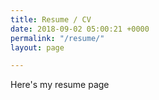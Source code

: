 ```yaml
---
title: Resume / CV
date: 2018-09-02 05:00:21 +0000
permalink: "/resume/"
layout: page

---
```

Here's my resume page